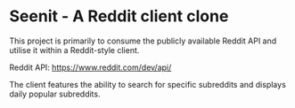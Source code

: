 # Seenit - A Reddit client clone

This project is primarily to consume the publicly available Reddit API and utilise it within a Reddit-style client.

Reddit API: https://www.reddit.com/dev/api/

The client features the ability to search for specific subreddits and displays daily popular subreddits.
